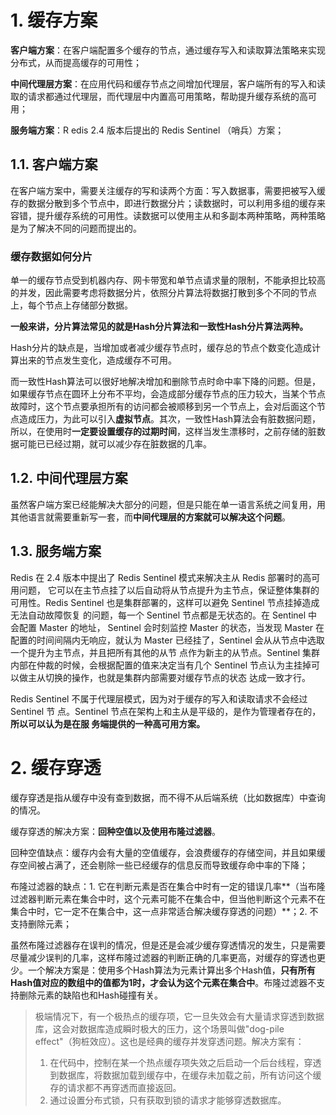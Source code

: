 # 1. 缓存方案

**客户端方案**：在客户端配置多个缓存的节点，通过缓存写入和读取算法策略来实现分布式，从而提高缓存的可用性；

**中间代理层方案**：在应用代码和缓存节点之间增加代理层，客户端所有的写入和读取的请求都通过代理层，而代理层中内置高可用策略，帮助提升缓存系统的高可用；

**服务端方案**：R edis 2.4 版本后提出的 Redis Sentinel （哨兵）方案；

## 1.1. 客户端方案

在客户端方案中，需要关注缓存的写和读两个方面：写入数据事，需要把被写入缓存的数据分散到多个节点中，即进行数据分片；读数据时，可以利用多组的缓存来容错，提升缓存系统的可用性。读数据可以使用主从和多副本两种策略，两种策略是为了解决不同的问题而提出的。

### 缓存数据如何分片

单一的缓存节点受到机器内存、网卡带宽和单节点请求量的限制，不能承担比较高的并发，因此需要考虑将数据分片，依照分片算法将数据打散到多个不同的节点上，每个节点上存储部分数据。

**一般来讲，分片算法常见的就是Hash分片算法和一致性Hash分片算法两种。**

Hash分片的缺点是，当增加或者减少缓存节点时，缓存总的节点个数变化造成计算出来的节点发生变化，造成缓存不可用。

而一致性Hash算法可以很好地解决增加和删除节点时命中率下降的问题。但是，如果缓存节点在圆环上分布不平均，会造成部分缓存节点的压力较大，当某个节点故障时，这个节点要承担所有的访问都会被顺移到另一个节点上，会对后面这个节点造成压力，为此可以引入**虚拟节点**。其次，一致性Hash算法会有脏数据问题，所以，在使用时**一定要设置缓存的过期时间**，这样当发生漂移时，之前存储的脏数据可能已已经过期，就可以减少存在脏数据的几率。

## 1.2. 中间代理层方案

虽然客户端方案已经能解决大部分的问题，但是只能在单一语言系统之间复用，用其他语言就需要重新写一套，而**中间代理层的方案就可以解决这个问题**。

## 1.3. 服务端方案

Redis 在 2.4 版本中提出了 Redis Sentinel 模式来解决主从 Redis 部署时的高可用问题， 它可以在主节点挂了以后自动将从节点提升为主节点，保证整体集群的可用性。Redis Sentinel 也是集群部署的，这样可以避免 Sentinel 节点挂掉造成无法自动故障恢复 的问题，每一个 Sentinel 节点都是无状态的。在 Sentinel 中会配置 Master 的地址， Sentinel 会时刻监控 Master 的状态，当发现 Master 在配置的时间间隔内无响应，就认为 Master 已经挂了，Sentinel 会从从节点中选取一个提升为主节点，并且把所有其他的从节 点作为新主的从节点。Sentinel 集群内部在仲裁的时候，会根据配置的值来决定当有几个 Sentinel 节点认为主挂掉可以做主从切换的操作，也就是集群内部需要对缓存节点的状态 达成一致才行。

Redis Sentinel 不属于代理层模式，因为对于缓存的写入和读取请求不会经过 Sentinel 节 点。Sentinel 节点在架构上和主从是平级的，是作为管理者存在的，**所以可以认为是在服 务端提供的一种高可用方案。**

# 2. 缓存穿透

缓存穿透是指从缓存中没有查到数据，而不得不从后端系统（比如数据库）中查询的情况。

缓存穿透的解决方案：**回种空值以及使用布隆过滤器**。

回种空值缺点：缓存内会有大量的空值缓存，会浪费缓存的存储空间，并且如果缓存空间被占满了，还会剔除一些已经缓存的信息反而导致缓存命中率的下降；

布隆过滤器的缺点：1. 它在判断元素是否在集合中时有一定的错误几率**（当布隆过滤器判断元素在集合中时，这个元素可能不在集合中，但当他判断这个元素不在集合中时，它一定不在集合中，这一点非常适合解决缓存穿透的问题）**；2. 不支持删除元素；

虽然布隆过滤器存在误判的情况，但是还是会减少缓存穿透情况的发生，只是需要尽量减少误判的几率，这样布隆过滤器的判断正确的几率更高，对缓存的穿透也更少。一个解决方案是：使用多个Hash算法为元素计算出多个Hash值，**只有所有Hash值对应的数组中的值都为1时，才会认为这个元素在集合中**。布隆过滤器不支持删除元素的缺陷也和Hash碰撞有关。

> 极端情况下，有一个极热点的缓存项，它一旦失效会有大量请求穿透到数据库，这会对数据库造成瞬时极大的压力，这个场景叫做"dog-pile effect"（狗桩效应）。这也是经典的缓存并发穿透问题。解决方案有：
>
> 1. 在代码中，控制在某一个热点缓存项失效之后启动一个后台线程，穿透到数据库，将数据加载到缓存中，在缓存未加载之前，所有访问这个缓存的请求都不再穿透而直接返回。
> 2. 通过设置分布式锁，只有获取到锁的请求才能够穿透数据库。